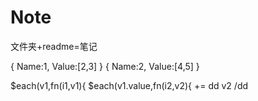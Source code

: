 # Note
文件夹+readme=笔记


{
Name:1,
Value:[2,3]
}
{
Name:2,
Value:[4,5]
}

$each(v1,fn(i1,v1){
  $each(v1.value,fn(i2,v2){
   += dd v2 /dd
